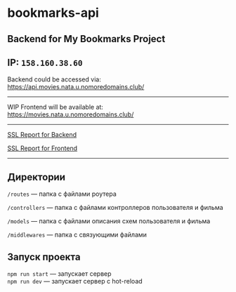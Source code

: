 # bookmarks-api
## Backend for My Bookmarks Project

IP:
`158.160.38.60
`
---

Backend could be accessed via: 
[https://api.movies.nata.u.nomoredomains.club/
](https://api.movies.nata.u.nomoredomains.club/)

---

WIP Frontend will be available at:
[https://movies.nata.u.nomoredomains.club/
](https://movies.nata.u.nomoredomains.club/)

---
[SSL Report for Backend](https://www.ssllabs.com/ssltest/analyze.html?d=api.movies.nata.u.nomoredomains.club)

[SSL Report for Frontend](https://www.ssllabs.com/ssltest/analyze.html?d=movies.nata.u.nomoredomains.club)

---

## Директории

`/routes` — папка с файлами роутера  

`/controllers` — папка с файлами контроллеров пользователя и фильма  

`/models` — папка с файлами описания схем пользователя и фильма

`/middlewares` — папка с связующими файлами

## Запуск проекта

`npm run start` — запускает сервер   
`npm run dev` — запускает сервер с hot-reload
